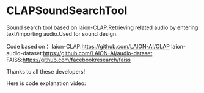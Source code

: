 # CLAPSoundSearchTool
Sound search tool based on laion-CLAP.Retrieving related audio by entering text/importing audio.Used for sound design.

Code based on：
laion-CLAP:https://github.com/LAION-AI/CLAP
laion-audio-dataset:https://github.com/LAION-AI/audio-dataset
FAISS:https://github.com/facebookresearch/faiss

Thanks to all these developers!

Here is code explanation video:

